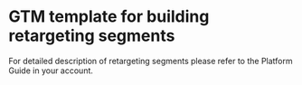 # GTM template for building retargeting segments

For detailed description of retargeting segments please refer to the Platform Guide in your account.
